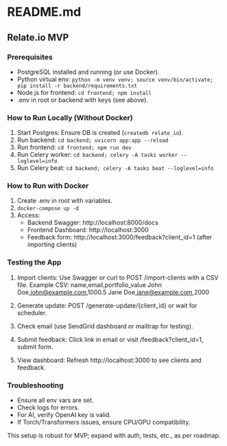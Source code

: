# README.md

## Relate.io MVP

### Prerequisites
- PostgreSQL installed and running (or use Docker).
- Python virtual env: `python -m venv venv; source venv/bin/activate; pip install -r backend/requirements.txt`
- Node.js for frontend: `cd frontend; npm install`
- .env in root or backend with keys (see above).

### How to Run Locally (Without Docker)
1. Start Postgres: Ensure DB is created (`createdb relate_io`).
2. Run backend: `cd backend; uvicorn app:app --reload`
3. Run frontend: `cd frontend; npm run dev`
4. Run Celery worker: `cd backend; celery -A tasks worker --loglevel=info`
5. Run Celery beat: `cd backend; celery -A tasks beat --loglevel=info`

### How to Run with Docker
1. Create .env in root with variables.
2. `docker-compose up -d`
3. Access:
   - Backend Swagger: http://localhost:8000/docs
   - Frontend Dashboard: http://localhost:3000
   - Feedback form: http://localhost:3000/feedback?client_id=1 (after importing clients)

### Testing the App
1. Import clients: Use Swagger or curl to POST /import-clients with a CSV file.
   Example CSV: 
   name,email,portfolio_value
   John Doe,john@example.com,1000.5
   Jane Doe,jane@example.com,2000

2. Generate update: POST /generate-update/{client_id} or wait for scheduler.
3. Check email (use SendGrid dashboard or mailtrap for testing).
4. Submit feedback: Click link in email or visit /feedback?client_id=1, submit form.
5. View dashboard: Refresh http://localhost:3000 to see clients and feedback.

### Troubleshooting
- Ensure all env vars are set.
- Check logs for errors.
- For AI, verify OpenAI key is valid.
- If Torch/Transformers issues, ensure CPU/GPU compatibility.

This setup is robust for MVP; expand with auth, tests, etc., as per roadmap.